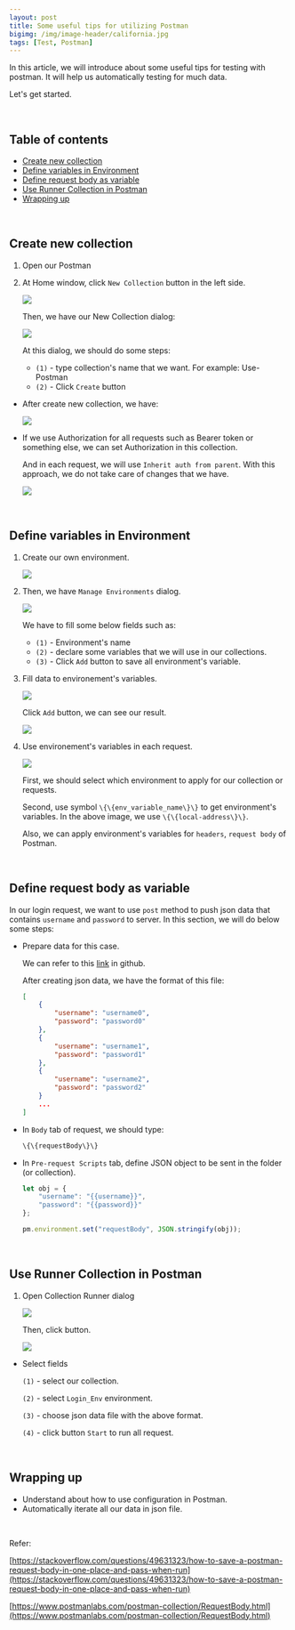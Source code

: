 ```yaml
---
layout: post
title: Some useful tips for utilizing Postman
bigimg: /img/image-header/california.jpg
tags: [Test, Postman]
---
```


In this article, we will introduce about some useful tips for testing with postman. It will help us automatically testing for much data.

Let's get started.

<br>

## Table of contents
- [Create new collection](#create-new-collection)
- [Define variables in Environment](#define-variables-in-environment)
- [Define request body as variable](#define-request-body-as-variable)
- [Use Runner Collection in Postman](#use-runner-collection-in-postman)
- [Wrapping up](#wrapping-up)


<br>

## Create new collection
1. Open our Postman 

2. At Home window, click ```New Collection``` button in the left side.

    ![](../img/Postman/1-create-new-collection.png)

    Then, we have our New Collection dialog:

    ![](../img/Postman/4-Open-New-Collection-Dialog.png)

    At this dialog, we should do some steps:
    - ```(1)``` - type collection's name that we want. For example: Use-Postman
    - ```(2)``` - Click ```Create``` button

- After create new collection, we have:

    ![](../img/Postman/5-Result-create-new-collection.png)

- If we use Authorization for all requests such as Bearer token or something else, we can set Authorization in this collection.

    And in each request, we will use ```Inherit auth from parent```. With this approach, we do not take care of changes that we have.

    ![](../img/Postman/6-Use-Inherit-auth-from-parent-in-each-request.png)

<br>

## Define variables in Environment
1. Create our own environment.

    ![](../img/Postman/7-create-environment.png)

2. Then, we have ```Manage Environments``` dialog.

    ![](../img/Postman/8-manage-env-dialog.png)

    We have to fill some below fields such as:
    - ```(1)``` - Environment's name
    - ```(2)``` - declare some variables that we will use in our collections.
    - ```(3)``` - Click ```Add``` button to save all environment's variable.

3. Fill data to environement's variables.

    ![](../img/Postman/9-fill-data-env-variables.png)

    Click ```Add``` button, we can see our result.

    ![](../img/Postman/10-result-env-variables.png)

4. Use environement's variables in each request.

    ![](../img/Postman/11-Use-env-variables-in-requests.png)

    First, we should select which environment to apply for our collection or requests.

    Second, use symbol ```\{\{env_variable_name\}\}``` to get environment's variables. In the above image, we use ```\{\{local-address\}\}```.

    Also, we can apply environment's variables for ```headers```, ```request body``` of Postman.

<br>

## Define request body as variable
In our login request, we want to use ```post``` method to push json data that contains ```username``` and ```password``` to server. In this section, we will do below some steps:
- Prepare data for this case.

    We can refer to this [link](https://github.com/DucManhPhan/Learn-Nodejs/tree/master/pratice-common-node-modules/src/file/template-file) in github.

    After creating json data, we have the format of this file:

    ```json
    [
        {
            "username": "username0",
            "password": "password0"
        },
        {
            "username": "username1",
            "password": "password1"
        },
        {
            "username": "username2",
            "password": "password2"
        }
        ...
    ]
    ```

- In ```Body``` tab of request, we should type:

    ```javascript
    \{\{requestBody\}\}
    ```

- In ```Pre-request Scripts``` tab, define JSON object to be sent in the folder (or collection).

    ```javascript
    let obj = {
        "username": "{{username}}",
        "password": "{{password}}"
    };

    pm.environment.set("requestBody", JSON.stringify(obj));
    ```

<br>

## Use Runner Collection in Postman
1. Open Collection Runner dialog

    ![](../img/Postman/2-choose-Runner-Collection.png)

    Then, click button.

    ![](../img/Postman/3-Collection-Runner-Dialog.png)

- Select fields

    ```(1)``` - select our collection.

    ```(2)``` - select ```Login_Env``` environment.

    ```(3)``` - choose json data file with the above format.

    ```(4)``` - click button ```Start``` to run all request.

<br>

## Wrapping up
- Understand about how to use configuration in Postman.
- Automatically iterate all our data in json file.

<br>

Refer:

[https://stackoverflow.com/questions/49631323/how-to-save-a-postman-request-body-in-one-place-and-pass-when-run](https://stackoverflow.com/questions/49631323/how-to-save-a-postman-request-body-in-one-place-and-pass-when-run)

[https://www.postmanlabs.com/postman-collection/RequestBody.html](https://www.postmanlabs.com/postman-collection/RequestBody.html)